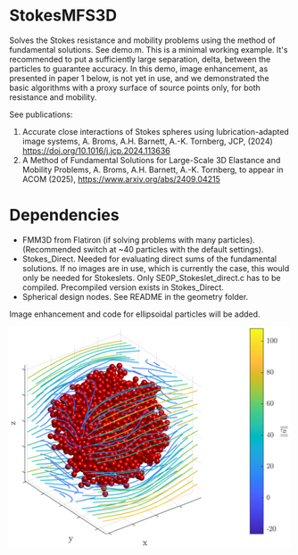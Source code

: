 
# StokesMFS3D

Solves the Stokes resistance and mobility problems using the method of fundamental solutions. See demo.m. This is a minimal working example. It's recommended to put a sufficiently large separation, delta, between the particles to guarantee accuracy. In this demo, image enhancement, as presented in paper 1 below, is not yet in use, and we demonstrated the basic algorithms with a proxy surface of source points only, for both resistance and mobility.

See publications:
1. Accurate close interactions of Stokes spheres using lubrication-adapted image systems, A. Broms, A.H. Barnett, A.-K. Tornberg, JCP, (2024) https://doi.org/10.1016/j.jcp.2024.113636
2. A Method of Fundamental Solutions for Large-Scale 3D Elastance and Mobility Problems, A. Broms, A.H. Barnett, A.-K. Tornberg, to appear in ACOM (2025), https://www.arxiv.org/abs/2409.04215

# Dependencies
* FMM3D from Flatiron (if solving problems with many particles). (Recommended switch at ~40 particles with the default settings).
* Stokes_Direct. Needed for evaluating direct sums of the fundamental solutions. If no images are in use, which is currently the case, this would only be needed for Stokeslets. Only SE0P_Stokeslet_direct.c has to be compiled. Precompiled version exists in Stokes_Direct.
* Spherical design nodes. See README in the geometry folder.

Image enhancement and code for ellipsoidal particles will be added.

![My Image](cluster.png)
